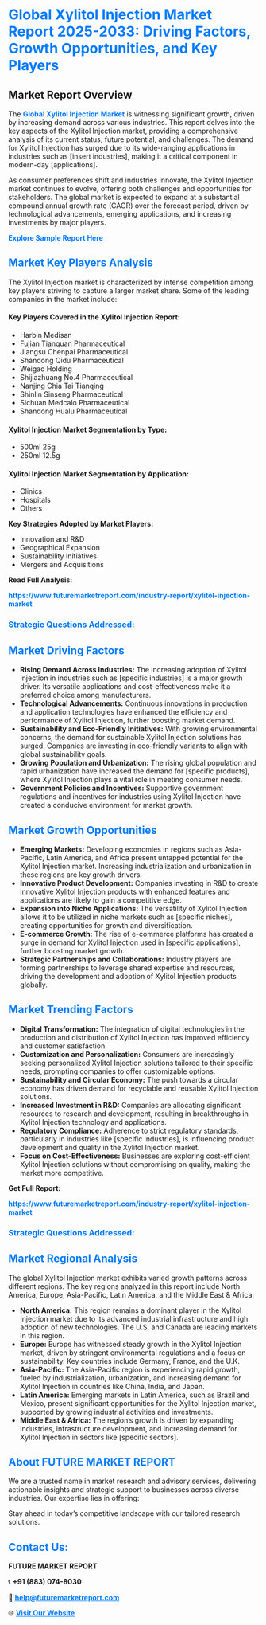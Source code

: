 <h1 style="color: #007BFF;">Global Xylitol Injection Market Report 2025-2033: Driving Factors, Growth Opportunities, and Key Players</h1>

<section id="overview">
<h2>Market Report Overview</h2>
<p>The <a href="https://www.futuremarketreport.com/industry-report/xylitol-injection-market" style="color: #007BFF; text-decoration: none;"><strong>Global Xylitol Injection Market</strong></a> is witnessing significant growth, driven by increasing demand across various industries. This report delves into the key aspects of the Xylitol Injection market, providing a comprehensive analysis of its current status, future potential, and challenges. The demand for Xylitol Injection has surged due to its wide-ranging applications in industries such as [insert industries], making it a critical component in modern-day [applications].</p>
<p>As consumer preferences shift and industries innovate, the Xylitol Injection market continues to evolve, offering both challenges and opportunities for stakeholders. The global market is expected to expand at a substantial compound annual growth rate (CAGR) over the forecast period, driven by technological advancements, emerging applications, and increasing investments by major players.</p>
</section>

<section id="overview">
<p><a href="https://www.futuremarketreport.com/request-sample/reportId=27708" style="color: #007BFF; text-decoration: none;"><strong>Explore Sample Report Here</strong></a></p>
</section>

<section id="key-players">
<h2 style="color: #007BFF;">Market Key Players Analysis</h2>
<p>The Xylitol Injection market is characterized by intense competition among key players striving to capture a larger market share. Some of the leading companies in the market include:</p>
<h4>Key Players Covered in the Xylitol Injection Report:</h4>
<ul><li>Harbin Medisan</li><li>Fujian Tianquan Pharmaceutical</li><li>Jiangsu Chenpai Pharmaceutical</li><li>Shandong Qidu Pharmaceutical</li><li>Weigao Holding</li><li>Shijiazhuang No.4 Pharmaceutical</li><li>Nanjing Chia Tai Tianqing</li><li>Shinlin Sinseng Pharmaceutical</li><li>Sichuan Medcalo Pharmaceutical</li><li>Shandong Hualu Pharmaceutical</li></ul>
<h4>Xylitol Injection Market Segmentation by Type:</h4>
<ul><li>500ml 25g</li><li>250ml 12.5g</li></ul>

<h4>Xylitol Injection Market Segmentation by Application:</h4>
<ul><li>Clinics</li><li>Hospitals</li><li>Others</li></ul>
<p><strong>Key Strategies Adopted by Market Players:</strong></p>
<ul>
<li>Innovation and R&D</li>
<li>Geographical Expansion</li>
<li>Sustainability Initiatives</li>
<li>Mergers and Acquisitions</li>
</ul>
</section>

<section>
<p><strong>Read Full Analysis: </strong></p><a href="https://www.futuremarketreport.com/industry-report/xylitol-injection-market" style="color: #007BFF; text-decoration: none;"><strong>https://www.futuremarketreport.com/industry-report/xylitol-injection-market</strong></a>
<h3 style="color: #007BFF;">Strategic Questions Addressed:</h3>
</section>

<section id="driving-factors">
<h2 style="color: #007BFF;">Market Driving Factors</h2>
<ul>
<li><strong>Rising Demand Across Industries:</strong> The increasing adoption of Xylitol Injection in industries such as [specific industries] is a major growth driver. Its versatile applications and cost-effectiveness make it a preferred choice among manufacturers.</li>
<li><strong>Technological Advancements:</strong> Continuous innovations in production and application technologies have enhanced the efficiency and performance of Xylitol Injection, further boosting market demand.</li>
<li><strong>Sustainability and Eco-Friendly Initiatives:</strong> With growing environmental concerns, the demand for sustainable Xylitol Injection solutions has surged. Companies are investing in eco-friendly variants to align with global sustainability goals.</li>
<li><strong>Growing Population and Urbanization:</strong> The rising global population and rapid urbanization have increased the demand for [specific products], where Xylitol Injection plays a vital role in meeting consumer needs.</li>
<li><strong>Government Policies and Incentives:</strong> Supportive government regulations and incentives for industries using Xylitol Injection have created a conducive environment for market growth.</li>
</ul>
</section>

<section id="growth-opportunities">
<h2 style="color: #007BFF;">Market Growth Opportunities</h2>
<ul>
<li><strong>Emerging Markets:</strong> Developing economies in regions such as Asia-Pacific, Latin America, and Africa present untapped potential for the Xylitol Injection market. Increasing industrialization and urbanization in these regions are key growth drivers.</li>
<li><strong>Innovative Product Development:</strong> Companies investing in R&D to create innovative Xylitol Injection products with enhanced features and applications are likely to gain a competitive edge.</li>
<li><strong>Expansion into Niche Applications:</strong> The versatility of Xylitol Injection allows it to be utilized in niche markets such as [specific niches], creating opportunities for growth and diversification.</li>
<li><strong>E-commerce Growth:</strong> The rise of e-commerce platforms has created a surge in demand for Xylitol Injection used in [specific applications], further boosting market growth.</li>
<li><strong>Strategic Partnerships and Collaborations:</strong> Industry players are forming partnerships to leverage shared expertise and resources, driving the development and adoption of Xylitol Injection products globally.</li>
</ul>
</section>

<section id="trending-factors">
<h2 style="color: #007BFF;">Market Trending Factors</h2>
<ul>
<li><strong>Digital Transformation:</strong> The integration of digital technologies in the production and distribution of Xylitol Injection has improved efficiency and customer satisfaction.</li>
<li><strong>Customization and Personalization:</strong> Consumers are increasingly seeking personalized Xylitol Injection solutions tailored to their specific needs, prompting companies to offer customizable options.</li>
<li><strong>Sustainability and Circular Economy:</strong> The push towards a circular economy has driven demand for recyclable and reusable Xylitol Injection solutions.</li>
<li><strong>Increased Investment in R&D:</strong> Companies are allocating significant resources to research and development, resulting in breakthroughs in Xylitol Injection technology and applications.</li>
<li><strong>Regulatory Compliance:</strong> Adherence to strict regulatory standards, particularly in industries like [specific industries], is influencing product development and quality in the Xylitol Injection market.</li>
<li><strong>Focus on Cost-Effectiveness:</strong> Businesses are exploring cost-efficient Xylitol Injection solutions without compromising on quality, making the market more competitive.</li>
</ul>
</section>

<section>
<p><strong>Get Full Report: </strong></p><a href="https://www.futuremarketreport.com/industry-report/xylitol-injection-market" style="color: #007BFF; text-decoration: none;"><strong>https://www.futuremarketreport.com/industry-report/xylitol-injection-market</strong></a>
<h3 style="color: #007BFF;">Strategic Questions Addressed:</h3>
</section>


<section id="regional-analysis">
<h2 style="color: #007BFF;">Market Regional Analysis</h2>
<p>The global Xylitol Injection market exhibits varied growth patterns across different regions. The key regions analyzed in this report include North America, Europe, Asia-Pacific, Latin America, and the Middle East & Africa:</p>
<ul>
<li><strong>North America:</strong> This region remains a dominant player in the Xylitol Injection market due to its advanced industrial infrastructure and high adoption of new technologies. The U.S. and Canada are leading markets in this region.</li>
<li><strong>Europe:</strong> Europe has witnessed steady growth in the Xylitol Injection market, driven by stringent environmental regulations and a focus on sustainability. Key countries include Germany, France, and the U.K.</li>
<li><strong>Asia-Pacific:</strong> The Asia-Pacific region is experiencing rapid growth, fueled by industrialization, urbanization, and increasing demand for Xylitol Injection in countries like China, India, and Japan.</li>
<li><strong>Latin America:</strong> Emerging markets in Latin America, such as Brazil and Mexico, present significant opportunities for the Xylitol Injection market, supported by growing industrial activities and investments.</li>
<li><strong>Middle East & Africa:</strong> The region’s growth is driven by expanding industries, infrastructure development, and increasing demand for Xylitol Injection in sectors like [specific sectors].</li>
</ul>
</section>

<footer>
<h2 style="color: #007BFF;">About FUTURE MARKET REPORT</h2>
<p>We are a trusted name in market research and advisory services, delivering actionable insights and strategic support to businesses across diverse industries. Our expertise lies in offering:</p>

<p>Stay ahead in today’s competitive landscape with our tailored research solutions.</p>

<h2 style="color: #007BFF;">Contact Us:</h2>
<p><strong>FUTURE MARKET REPORT</strong></p>
<p>📞 <strong>+91 (883) 074-8030</strong></p>
<p>📧 <strong><a href="mailto:help@futuremarketreport.com" style="color: #007BFF;">help@futuremarketreport.com</a></strong></p>
<p>🌐 <strong><a href="https://www.futuremarketreport.com/" style="color: #007BFF;">Visit Our Website</a></strong></p>
</footer>